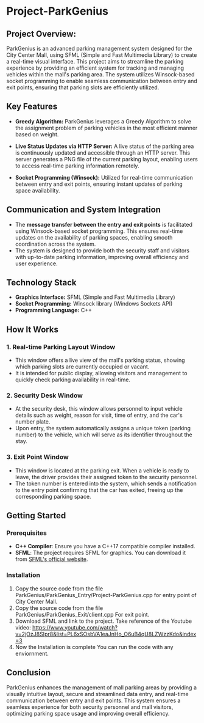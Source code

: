 # Project-ParkGenius

## Project Overview:

ParkGenius is an advanced parking management system designed for the City Center Mall, using SFML (Simple and Fast Multimedia Library) to create a real-time visual interface. This project aims to streamline the parking experience by providing an efficient system for tracking and managing vehicles within the mall's parking area. The system utilizes Winsock-based socket programming to enable seamless communication between entry and exit points, ensuring that parking slots are efficiently utilized.

## Key Features

- **Greedy Algorithm:** ParkGenius leverages a Greedy Algorithm to solve the assignment problem of parking vehicles in the most efficient manner based on weight.
  
- **Live Status Updates via HTTP Server:** A live status of the parking area is continuously updated and accessible through an HTTP server. This server generates a PNG file of the current parking layout, enabling users to access real-time parking information remotely.

- **Socket Programming (Winsock):** Utilized for real-time communication between entry and exit points, ensuring instant updates of parking space availability.
  
## Communication and System Integration

- The **message transfer between the entry and exit points** is facilitated using Winsock-based socket programming. This ensures real-time updates on the availability of parking spaces, enabling smooth coordination across the system.
- The system is designed to provide both the security staff and visitors with up-to-date parking information, improving overall efficiency and user experience.

## Technology Stack

- **Graphics Interface:** SFML (Simple and Fast Multimedia Library)
- **Socket Programming:** Winsock library (Windows Sockets API)
- **Programming Language:** C++

## How It Works

### 1. Real-time Parking Layout Window
- This window offers a live view of the mall's parking status, showing which parking slots are currently occupied or vacant.
- It is intended for public display, allowing visitors and management to quickly check parking availability in real-time.

### 2. Security Desk Window
- At the security desk, this window allows personnel to input vehicle details such as weight, reason for visit, time of entry, and the car's number plate.
- Upon entry, the system automatically assigns a unique token (parking number) to the vehicle, which will serve as its identifier throughout the stay.

### 3. Exit Point Window
- This window is located at the parking exit. When a vehicle is ready to leave, the driver provides their assigned token to the security personnel.
- The token number is entered into the system, which sends a notification to the entry point confirming that the car has exited, freeing up the corresponding parking space.

## Getting Started

### Prerequisites
  - **C++ Compiler**: Ensure you have a C++17 compatible compiler installed.
  - **SFML**: The project requires SFML for graphics. You can download it from [SFML's official website](https://www.sfml-dev.org/download.php).

### Installation
1. Copy the source code from the file ParkGenius/ParkGenius_Entry/Project-ParkGenius.cpp for entry point of City Center Mall.
2. Copy the source code from the file ParkGenius/ParkGenius_Exit/client.cpp For exit point.
3. Download SFML and link to the project. Take reference of the Youtube video: https://www.youtube.com/watch?v=2jOzJ8SIpr8&list=PL6xSOsbVA1eaJnHo_O6uB4qU8LZWzzKdo&index=3
4. Now the Installation is complete You can run the code with any enviornment.


## Conclusion

ParkGenius enhances the management of mall parking areas by providing a visually intuitive layout, secure and streamlined data entry, and real-time communication between entry and exit points. This system ensures a seamless experience for both security personnel and mall visitors, optimizing parking space usage and improving overall efficiency.
